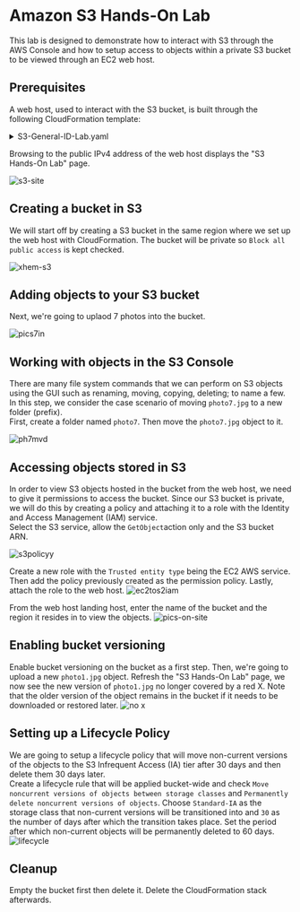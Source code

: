 # Amazon S3 Hands-On Lab
This lab is designed to demonstrate how to interact with S3 through the AWS Console and how to setup access to objects within a private S3 bucket to be viewed through an EC2 web host.

## Prerequisites
A web host, used to interact with the S3 bucket, is built through the following CloudFormation template:

<details>
  <summary>S3-General-ID-Lab.yaml </summary>
  
```
AWSTemplateFormatVersion: 2010-09-09
Description: This CloudFormation template will produce an EC2 Web Host
Parameters:
  AmiID:
    Type: AWS::SSM::Parameter::Value<AWS::EC2::Image::Id>
    Description: The AMI ID - Leave as Default
    Default: '/aws/service/ami-amazon-linux-latest/amzn2-ami-hvm-x86_64-gp2'
  InstanceType:
    Description: Web Host EC2 instance type
    Type: String
    Default: t2.micro
    AllowedValues:
      - t2.micro
      - m5.large
  MyVPC:
    Description: Select Your VPC (Most Likely the Default VPC)
    Type: 'AWS::EC2::VPC::Id'
  MyIP:
    Description: Please enter your local IP address followed by a /32 to restrict HTTP(80) access. To find your IP use an internet search phrase "What is my IP".
    Type: String
    AllowedPattern: '^(([0-9]|[1-9][0-9]|1[0-9]{2}|2[0-4][0-9]|25[0-5])\.){3}([0-9]|[1-9][0-9]|1[0-9]{2}|2[0-4][0-9]|25[0-5])(\/(32))$'
    ConstraintDescription: Must be a valid IP CIDR range of the form x.x.x.x/32
  PublicSubnet:
    Description: Select a Public Subnet from your VPC that has access to the internet
    Type: 'AWS::EC2::Subnet::Id'

Resources:
  WebhostSecurityGroup:
    Type: 'AWS::EC2::SecurityGroup'
    Properties:
      VpcId: !Ref MyVPC
      GroupName: !Sub ${AWS::StackName} - Website Security Group
      GroupDescription: Allow Access to the Webhost on Port 80
      SecurityGroupIngress:
        - IpProtocol: tcp
          FromPort: '80'
          ToPort: '80'
          CidrIp: !Ref MyIP
      Tags:
        - Key: Name
          Value: !Sub ${AWS::StackName} - Web Host Security Group
  WebServerInstance:
    Type: 'AWS::EC2::Instance'
    Properties:
      ImageId: !Ref AmiID
      InstanceType: !Ref InstanceType
      Tags:
        - Key: Name
          Value: !Sub ${AWS::StackName}
      NetworkInterfaces:
        - GroupSet:
            - !Ref WebhostSecurityGroup
          AssociatePublicIpAddress: 'true'
          DeviceIndex: '0'
          DeleteOnTermination: 'true'
          SubnetId: !Ref PublicSubnet
      UserData: 
        Fn::Base64:
          !Sub | 
          #!/bin/sh
          yum -y update
          yum -y install httpd
          amazon-linux-extras install php7.2
          yum -y install php-mbstring
          yum -y install telnet
          case $(ps -p 1 -o comm | tail -1) in
          systemd) systemctl enable --now httpd ;;
          init) chkconfig httpd on; service httpd start ;;
          *) echo "Error starting httpd (OS not using init or systemd)." 2>&1
          esac
          if [ ! -f /var/www/html/s3-web-host.tar.gz ]; then
          cd /var/www/html
          wget https://workshop-objects.s3.amazonaws.com/general-id/s3_general_lab/s3-web-host.tar
          tar xvf s3-web-host.tar
          chown apache:root /var/www/html/labs/s3/s3.conf.php
          chown apache:root /var/www/html/labs/s3/reset_config/s3.conf.php
          fi
          yum -y update
Outputs:
  PublicIP:
    Value: !Join 
      - ''
      - - 'http://'
        - !GetAtt 
          - WebServerInstance
          - PublicIp
    Description: Newly created webhost Public IP
  PublicDNS:
    Value: !Join 
      - ''
      - - 'http://'
        - !GetAtt 
          - WebServerInstance
          - PublicDnsName
    Description: Newly created webhost Public DNS URL
```
</details>

Browsing to the public IPv4 address of the web host displays the "S3 Hands-On Lab" page.

![s3-site](https://github.com/xhelma/12weekawsworkshopchallenge/assets/97184575/01b60ecf-28f7-4e8f-8453-5fd48624dd52)

## Creating a bucket in S3
We will start off by creating a S3 bucket in the same region where we set up the web host with CloudFormation. The bucket will be private so `Block all public access` is kept checked.

![xhem-s3](https://github.com/xhelma/12weekawsworkshopchallenge/assets/97184575/acf26b4e-e1e3-4cac-9a09-1ef04ef7291a)

## Adding objects to your S3 bucket
Next, we're going to uplaod 7 photos into the bucket.

![pics7in](https://github.com/xhelma/12weekawsworkshopchallenge/assets/97184575/b33f173e-c43c-450b-b5d8-90bcfe3582bd)

## Working with objects in the S3 Console
There are many file system commands that we can perform on S3 objects using the GUI such as renaming, moving, copying, deleting; to name a few.  
In this step, we consider the case scenario of moving `photo7.jpg` to a new folder (prefix).  
First, create a folder named `photo7`. Then move the `photo7.jpg` object to it.

![ph7mvd](https://github.com/xhelma/12weekawsworkshopchallenge/assets/97184575/321ed812-b5fe-43e0-8fff-c9131a3244a3)

## Accessing objects stored in S3
In order to view S3 objects hosted in the bucket from the web host, we need to give it permissions to access the bucket. Since our S3 bucket is private, we will do this by creating a policy 
and attaching it to a role with the Identity and Access Management (IAM) service.  
Select the S3 service, allow the `GetObject`action only and the S3 bucket ARN.

![s3policyy](https://github.com/xhelma/12weekawsworkshopchallenge/assets/97184575/b76e3817-f864-4f4a-8cf4-a71fb96e5bd9)

Create a new role with the `Trusted entity type` being the EC2 AWS service. Then add the policy previously created as the permission policy. Lastly, attach the role to the web host.
![ec2tos2iam](https://github.com/xhelma/12weekawsworkshopchallenge/assets/97184575/49122d16-06c1-4c6f-be4c-c6512c4cdf9a)

From the web host landing host, enter the name of the bucket and the region it resides in to view the objects.
![pics-on-site](https://github.com/xhelma/12weekawsworkshopchallenge/assets/97184575/89380b24-870d-4701-9306-b530ec5945ac)

## Enabling bucket versioning
Enable bucket versioning on the bucket as a first step. Then, we're going to upload a new `photo1.jpg` object. Refresh the "S3 Hands-On Lab" page, we now see the 
new version of `photo1.jpg` no longer covered by a red X. Note that the older version of the object remains in the bucket if it needs to be downloaded or restored later.
![no x](https://github.com/xhelma/12weekawsworkshopchallenge/assets/97184575/4f3743d6-1dff-4817-8ab0-4a31359b8fea)

## Setting up a Lifecycle Policy
We are going to setup a lifecycle policy that will move non-current versions of the objects to the S3 Infrequent Access (IA) tier after 30 days and then delete them 30 days later.  
Create a lifecycle rule that will be applied bucket-wide and check `Move noncurrent versions of objects between storage classes` and `Permanently delete noncurrent versions of objects`.
Choose `Standard-IA` as the storage class that non-current versions will be transitioned into and `30` as the number of days after which the transition takes place. Set the period after
which non-current objects will be permanently deleted to 60 days.
![lifecycle](https://github.com/xhelma/12weekawsworkshopchallenge/assets/97184575/69061ce5-ba22-4343-ae67-7b938de853ef)


## Cleanup
Empty the bucket first then delete it. Delete the CloudFormation stack afterwards.



















